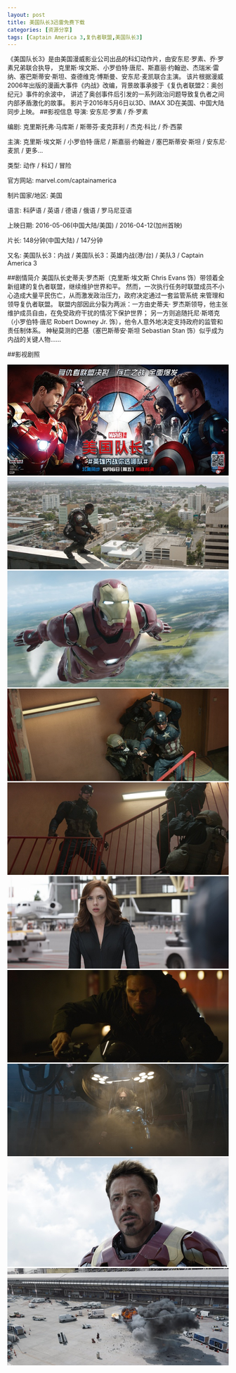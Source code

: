 ```yaml
---
layout: post
title: 美国队长3迅雷免费下载 
categories: [资源分享]
tags: [Captain America 3,复仇者联盟,美国队长3]
---
```


《美国队长3》是由美国漫威影业公司出品的科幻动作片，由安东尼·罗素、乔·罗素兄弟联合执导，
克里斯·埃文斯、小罗伯特·唐尼、斯嘉丽·约翰逊、杰瑞米·雷纳、塞巴斯蒂安·斯坦、查德维克·博斯曼、安东尼·麦凯联合主演。
该片根据漫威2006年出版的漫画大事件《内战》改编，背景故事承接于《复仇者联盟2：奥创纪元》事件的余波中，
讲述了奥创事件后引发的一系列政治问题导致复仇者之间内部矛盾激化的故事。
影片于2016年5月6日以3D、IMAX 3D在美国、中国大陆同步上映。
##影视信息
导演: 安东尼·罗素 / 乔·罗素

编剧: 克里斯托弗·马库斯 / 斯蒂芬·麦克菲利 / 杰克·科比 / 乔·西蒙

主演: 克里斯·埃文斯 / 小罗伯特·唐尼 / 斯嘉丽·约翰逊 / 塞巴斯蒂安·斯坦 / 安东尼·麦凯 / 更多...

类型: 动作 / 科幻 / 冒险

官方网站: marvel.com/captainamerica

制片国家/地区: 美国

语言: 科萨语 / 英语 / 德语 / 俄语 / 罗马尼亚语

上映日期: 2016-05-06(中国大陆/美国) / 2016-04-12(加州首映)

片长: 148分钟(中国大陆) / 147分钟

又名: 美国队长3：内战 / 美国队长3：英雄内战(港/台) / 美队3 / Captain America 3

##剧情简介
美国队长史蒂夫·罗杰斯（克里斯·埃文斯 Chris Evans 饰）带领着全新组建的复仇者联盟，继续维护世界和平。
然而，一次执行任务时联盟成员不小心造成大量平民伤亡，从而激发政治压力，政府决定通过一套监管系统 来管理和领导复仇者联盟。
联盟内部因此分裂为两派：一方由史蒂夫· 罗杰斯领导，他主张维护成员自由，在免受政府干扰的情况下保护世界；
另一方则追随托尼·斯塔克（小罗伯特·唐尼 Robert Downey Jr. 饰），他令人意外地决定支持政府的监管和责任制体系。
神秘莫测的巴基（塞巴斯蒂安·斯坦 Sebastian Stan 饰）似乎成为内战的关键人物……

##影视剧照

![](my_pics/captain-america-3/2016-05-143.jpg)
![](my_pics/captain-america-3/2016-05-1442.jpg)
![](my_pics/captain-america-3/2016-05-1443.jpg)
![](my_pics/captain-america-3/2016-05-1450.jpg)
![](my_pics/captain-america-3/2016-05-1459.jpg)
![](my_pics/captain-america-3/2016-05-1470.jpg)
![](my_pics/captain-america-3/2016-05-1479.jpg)
![](my_pics/captain-america-3/2016-05-1482.jpg)
![](my_pics/captain-america-3/2016-05-1497.jpg)
![](my_pics/captain-america-3/2016-05-1498.jpg)

